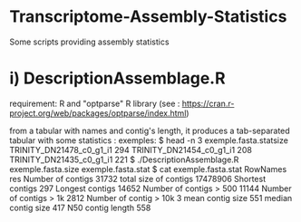 # Transcriptome-Assembly-Statistics
Some scripts providing assembly statistics

# i) DescriptionAssemblage.R
requirement: R and "optparse" R library (see : https://cran.r-project.org/web/packages/optparse/index.html)

from a tabular with names and contig's length, it produces a tab-separated tabular with some statistics :
exemples:
$ head -n 3 exemple.fasta.statsize
    TRINITY_DN21478_c0_g1_i1        294
    TRINITY_DN21454_c0_g1_i1        208
    TRINITY_DN21435_c0_g1_i1        221
$ ./DescriptionAssemblage.R exemple.fasta.size exemple.fasta.stat
$ cat exemple.fasta.stat
    RowNames	res
    Number of contigs	31732
    total size of contigs	17478906
    Shortest contigs	297
    Longest contigs	14652
    Number of contigs > 500	11144
    Number of contigs > 1k	2812
    Number of contig > 10k	3
    mean contig size	551
    median contig size	417
    N50 contig length	558
